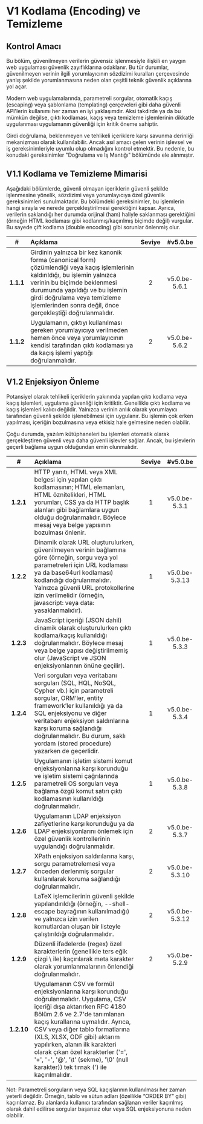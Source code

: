 # V1 Kodlama (Encoding) ve Temizleme

## Kontrol Amacı

Bu bölüm, güvenilmeyen verilerin güvensiz işlenmesiyle ilişkili en yaygın web uygulaması güvenlik zayıflıklarına odaklanır. Bu tür durumlar, güvenilmeyen verinin ilgili yorumlayıcının sözdizimi kuralları çerçevesinde yanlış şekilde yorumlanmasına neden olan çeşitli teknik güvenlik açıklarına yol açar.

Modern web uygulamalarında, parametreli sorgular, otomatik kaçış (escaping) veya şablonlama (templating) çerçeveleri gibi daha güvenli API'lerin kullanımı her zaman en iyi yaklaşımdır. Aksi takdirde ya da bu mümkün değilse, çıktı kodlaması, kaçış veya temizleme işlemlerinin dikkatle uygulanması uygulamanın güvenliği için kritik öneme sahiptir.

Girdi doğrulama, beklenmeyen ve tehlikeli içeriklere karşı savunma derinliği mekanizması olarak kullanılabilir. Ancak asıl amacı gelen verinin işlevsel ve iş gereksinimleriyle uyumlu olup olmadığını kontrol etmektir. Bu nedenle, bu konudaki gereksinimler "Doğrulama ve İş Mantığı" bölümünde ele alınmıştır.

## V1.1 Kodlama ve Temizleme Mimarisi

Aşağıdaki bölümlerde, güvenli olmayan içeriklerin güvenli şekilde işlenmesine yönelik, sözdizimi veya yorumlayıcıya özel güvenlik gereksinimleri sunulmaktadır. Bu bölümdeki gereksinimler, bu işlemlerin hangi sırayla ve nerede gerçekleştirilmesi gerektiğini kapsar. Ayrıca, verilerin saklandığı her durumda orijinal (ham) haliyle saklanması gerektiğini (örneğin HTML kodlaması gibi kodlanmış/kaçırılmış biçimde değil) vurgular. Bu sayede çift kodlama (double encoding) gibi sorunlar önlenmiş olur.

| # | Açıklama | Seviye | #v5.0.be |
| :---: | :--- | :---: | :---: |
| **1.1.1** | Girdinin yalnızca bir kez kanonik forma (canonical form) çözümlendiği veya kaçış işlemlerinin kaldırıldığı, bu işlemin yalnızca verinin bu biçimde beklenmesi durumunda yapıldığı ve bu işlemin girdi doğrulama veya temizleme işlemlerinden sonra değil, önce gerçekleştiği doğrulanmalıdır. | 2 | v5.0.be-5.6.1 |
| **1.1.2** | Uygulamanın, çıktıyı kullanılması gereken yorumlayıcıya verilmeden hemen önce veya yorumlayıcının kendisi tarafından çıktı kodlaması ya da kaçış işlemi yaptığı doğrulanmalıdır. | 2 | v5.0.be-5.6.2 |

## V1.2 Enjeksiyon Önleme

Potansiyel olarak tehlikeli içeriklerin yakınında yapılan çıktı kodlama veya kaçış işlemleri, uygulama güvenliği için kritiktir. Genellikle çıktı kodlama ve kaçış işlemleri kalıcı değildir. Yalnızca verinin anlık olarak yorumlayıcı tarafından güvenli şekilde işlenebilmesi için uygulanır. Bu işlemin çok erken yapılması, içeriğin bozulmasına veya etkisiz hale gelmesine neden olabilir.

Çoğu durumda, yazılım kütüphaneleri bu işlemleri otomatik olarak gerçekleştiren güvenli veya daha güvenli işlevler sağlar. Ancak, bu işlevlerin geçerli bağlama uygun olduğundan emin olunmalıdır.

| # | Açıklama | Seviye | #v5.0.be |
| :---: | :--- | :---: | :---: |
| **1.2.1** | HTTP yanıtı, HTML veya XML belgesi için yapılan çıktı kodlamasının; HTML elemanları, HTML öznitelikleri, HTML yorumları, CSS ya da HTTP başlık alanları gibi bağlamlara uygun olduğu doğrulanmalıdır. Böylece mesaj veya belge yapısının bozulması önlenir. | 1 | v5.0.be-5.3.1 |
| **1.2.2** | 	Dinamik olarak URL oluşturulurken, güvenilmeyen verinin bağlamına göre (örneğin, sorgu veya yol parametreleri için URL kodlaması ya da base64url kodlaması) kodlandığı doğrulanmalıdır. Yalnızca güvenli URL protokollerine izin verilmelidir (örneğin, javascript: veya data: yasaklanmalıdır). | 1 | v5.0.be-5.3.13 |
| **1.2.3** |JavaScript içeriği (JSON dahil) dinamik olarak oluşturulurken çıktı kodlama/kaçış kullanıldığı doğrulanmalıdır. Böylece mesaj veya belge yapısı değiştirilmemiş olur (JavaScript ve JSON enjeksiyonlarının önüne geçilir). | 1 | v5.0.be-5.3.3 |
| **1.2.4** | Veri sorguları veya veritabanı sorguları (SQL, HQL, NoSQL, Cypher vb.) için parametreli sorgular, ORM’ler, entity framework’ler kullanıldığı ya da SQL enjeksiyonu ve diğer veritabanı enjeksiyon saldırılarına karşı koruma sağlandığı doğrulanmalıdır. Bu durum, saklı yordam (stored procedure) yazarken de geçerlidir. | 1 | v5.0.be-5.3.4 |
| **1.2.5** | Uygulamanın işletim sistemi komut enjeksiyonlarına karşı korunduğu ve işletim sistemi çağrılarında parametreli OS sorguları veya bağlama özgü komut satırı çıktı kodlamasının kullanıldığı doğrulanmalıdır. | 1 | v5.0.be-5.3.8 |
| **1.2.6** | Uygulamanın LDAP enjeksiyon zafiyetlerine karşı korunduğu ya da LDAP enjeksiyonlarını önlemek için özel güvenlik kontrollerinin uygulandığı doğrulanmalıdır. | 2 | v5.0.be-5.3.7 |
| **1.2.7** | XPath enjeksiyon saldırılarına karşı, sorgu parametrelemesi veya önceden derlenmiş sorgular kullanılarak koruma sağlandığı doğrulanmalıdır. | 2 | v5.0.be-5.3.10 |
| **1.2.8** | LaTeX işlemcilerinin güvenli şekilde yapılandırıldığı (örneğin, --shell-escape bayrağının kullanılmadığı) ve yalnızca izin verilen komutlardan oluşan bir listeyle çalıştırıldığı doğrulanmalıdır. | 2 | v5.0.be-5.3.12 |
| **1.2.9** | Düzenli ifadelerde (regex) özel karakterlerin (genellikle ters eğik çizgi \ ile) kaçırılarak meta karakter olarak yorumlanmalarının önlendiği doğrulanmalıdır. | 2 | v5.0.be-5.2.9 |
| **1.2.10** | Uygulamanın CSV ve formül enjeksiyonlarına karşı korunduğu doğrulanmalıdır. Uygulama, CSV içeriği dışa aktarırken RFC 4180 Bölüm 2.6 ve 2.7'de tanımlanan kaçış kurallarına uymalıdır. Ayrıca, CSV veya diğer tablo formatlarına (XLS, XLSX, ODF gibi) aktarım yapılırken, alanın ilk karakteri olarak çıkan özel karakterler ('=', '+', '-', '@', '\t' (sekme), '\0' (null karakter)) tek tırnak (') ile kaçırılmalıdır.

Not: Parametreli sorguların veya SQL kaçışlarının kullanılması her zaman yeterli değildir. Örneğin, tablo ve sütun adları (özellikle “ORDER BY” gibi) kaçırılamaz. Bu alanlarda kullanıcı tarafından sağlanan veriler kaçırılmış olarak dahil edilirse sorgular başarısız olur veya SQL enjeksiyonuna neden olabilir.